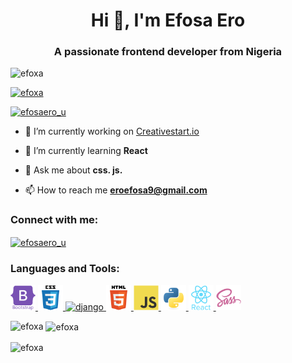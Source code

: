 <h1 align="center">Hi 👋, I'm Efosa Ero</h1>
<h3 align="center">A passionate frontend developer from Nigeria</h3>

<p align="left"> <img src="https://komarev.com/ghpvc/?username=efoxa&label=Profile%20views&color=0e75b6&style=flat" alt="efoxa" /> </p>

<p align="left"> <a href="https://github.com/ryo-ma/github-profile-trophy"><img src="https://github-profile-trophy.vercel.app/?username=efoxa" alt="efoxa" /></a> </p>

<p align="left"> <a href="https://twitter.com/efosaero_u" target="blank"><img src="https://img.shields.io/twitter/follow/efosaero_u?logo=twitter&style=for-the-badge" alt="efosaero_u" /></a> </p>

- 🔭 I’m currently working on [Creativestart.io](https://github.com/Creative-Start/Starters-company-site)

- 🌱 I’m currently learning **React**

- 💬 Ask me about **css. js.**

- 📫 How to reach me **eroefosa9@gmail.com**

<h3 align="left">Connect with me:</h3>
<p align="left">
<a href="https://twitter.com/efosaero_u" target="blank"><img align="center" src="https://raw.githubusercontent.com/rahuldkjain/github-profile-readme-generator/master/src/images/icons/Social/twitter.svg" alt="efosaero_u" height="30" width="40" /></a>
</p>

<h3 align="left">Languages and Tools:</h3>
<p align="left"> <a href="https://getbootstrap.com" target="_blank" rel="noreferrer"> <img src="https://raw.githubusercontent.com/devicons/devicon/master/icons/bootstrap/bootstrap-plain-wordmark.svg" alt="bootstrap" width="40" height="40"/> </a> <a href="https://www.w3schools.com/css/" target="_blank" rel="noreferrer"> <img src="https://raw.githubusercontent.com/devicons/devicon/master/icons/css3/css3-original-wordmark.svg" alt="css3" width="40" height="40"/> </a> <a href="https://www.djangoproject.com/" target="_blank" rel="noreferrer"> <img src="https://cdn.worldvectorlogo.com/logos/django.svg" alt="django" width="40" height="40"/> </a> <a href="https://www.w3.org/html/" target="_blank" rel="noreferrer"> <img src="https://raw.githubusercontent.com/devicons/devicon/master/icons/html5/html5-original-wordmark.svg" alt="html5" width="40" height="40"/> </a> <a href="https://developer.mozilla.org/en-US/docs/Web/JavaScript" target="_blank" rel="noreferrer"> <img src="https://raw.githubusercontent.com/devicons/devicon/master/icons/javascript/javascript-original.svg" alt="javascript" width="40" height="40"/> </a> <a href="https://www.python.org" target="_blank" rel="noreferrer"> <img src="https://raw.githubusercontent.com/devicons/devicon/master/icons/python/python-original.svg" alt="python" width="40" height="40"/> </a> <a href="https://reactjs.org/" target="_blank" rel="noreferrer"> <img src="https://raw.githubusercontent.com/devicons/devicon/master/icons/react/react-original-wordmark.svg" alt="react" width="40" height="40"/> </a> <a href="https://sass-lang.com" target="_blank" rel="noreferrer"> <img src="https://raw.githubusercontent.com/devicons/devicon/master/icons/sass/sass-original.svg" alt="sass" width="40" height="40"/> </a> </p>

<p><img align="left" src="https://github-readme-stats.vercel.app/api/top-langs?username=efoxa&show_icons=true&locale=en&layout=compact" alt="efoxa" /></p>

<p>&nbsp;<img align="center" src="https://github-readme-stats.vercel.app/api?username=efoxa&show_icons=true&locale=en" alt="efoxa" /></p>

<p><img align="center" src="https://github-readme-streak-stats.herokuapp.com/?user=efoxa&" alt="efoxa" /></p>
